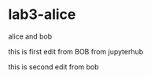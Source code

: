 # lab3-alice
alice and bob

this is first edit from BOB from jupyterhub

this is second edit from bob
